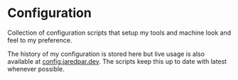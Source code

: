 Configuration 
=====

Collection of configuration scripts that setup my tools and machine look and
feel to my preference. 

The history of my configuration is stored here but live usage is also available
at [config.jaredpar.dev](https://config.jaredpar.dev). The scripts keep this 
up to date with latest whenever possible.

